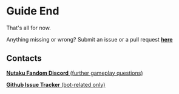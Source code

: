 # Guide End


That's all for now.

Anything missing or wrong? Submit an issue or a pull request [**here**](https://github.com/gazmull/eros-bot/issues)

## Contacts


[**Nutaku Fandom Discord** (further gameplay questions)](https://discord.gg/jFzQsEs)

[**Github Issue Tracker** (bot-related only)](https://github.com/gazmull/eros-bot/issues)
